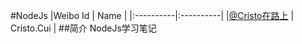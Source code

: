 #NodeJs
|Weibo Id | Name |
|:----------|:----------|
|[@Cristo在路上](http://www.weibo.com/2150756497) | Cristo.Cui |
##简介
NodeJs学习笔记

